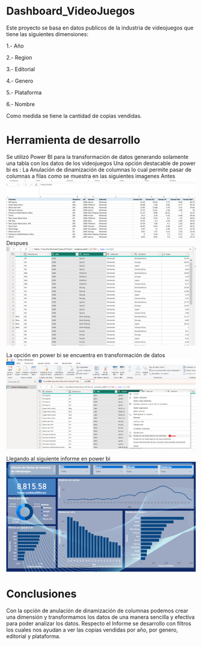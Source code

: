 # Dashboard_VideoJuegos
Este proyecto se basa en datos publicos de la industria de videojuegos que tiene las siguientes dimensiones:

1.- Año

2.- Region

3.- Editorial

4.- Genero

5.- Plataforma

6.- Nombre

Como medida se tiene la cantidad de copias vendidas.

# Herramienta de desarrollo
Se utilizó Power BI para la transformación de datos generando solamente una tabla con los datos de los videojuegos
Una opción destacable de power bi es :
La Anulación de dinamización de columnas lo cual permite pasar de columnas a filas como se muestra en las siguientes imagenes
Antes
![datos originales](imagenes/antes.png)
Despues
![transformación de datos](imagenes/despues.png)

La opción en power bi se encuentra en transformación de datos
![Anulación de Dinamización de columnas](imagenes/opcion_dinamizacion_columnas.png)

Llegando al siguiente informe en power bi
![Informe en Power BI](imagenes/informe_pbi.png)

# Conclusiones
Con la opción de anulación de dinamización de columnas podemos crear una dimensión y transformamos los datos de una manera sencilla y efectiva para poder analizar los datos.
Respecto el Informe se desarrollo con filtros los cuales nos ayudan a ver las copias vendidas por año, por genero, editorial y plataforma.

